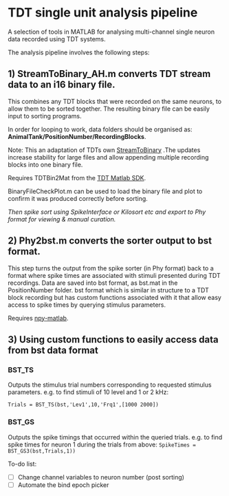 # TDT single unit analysis pipeline
A selection of tools in MATLAB for analysing multi-channel single neuron data recorded using TDT systems. 

The analysis pipeline involves the following steps:

## 1) StreamToBinary_AH.m converts TDT stream data to an i16 binary file. 
This combines any TDT blocks that were recorded on the same neurons, to allow them to be sorted together. The resulting binary file can be easily input to sorting programs. 

In order for looping to work, data folders should be organised as: **AnimalTank/PositionNumber/RecordingBlocks**.

Note: This an adaptation of TDTs own [StreamToBinary](https://www.tdt.com/docs/sdk/offline-data-analysis/offline-data-matlab/export-continuous-data-to-binary-file/) .The updates increase stability for large files and allow appending multiple recording blocks into one binary file. 

Requires TDTBin2Mat from the [TDT Matlab SDK](https://www.tdt.com/docs/sdk/offline-data-analysis/offline-data-matlab/).

BinaryFileCheckPlot.m can be used to load the binary file and plot to confirm it was produced correctly before sorting.

_Then spike sort using SpikeInterface or Kilosort etc and export to Phy format for viewing & manual curation._

## 2) Phy2bst.m converts the sorter output to bst format.
This step turns the output from the spike sorter (in Phy format) back to a format where spike times are associated with stimuli presented during TDT recordings. Data are saved into bst format, as bst.mat in the PositionNumber folder. bst format which is similar in structure to a TDT block recording but has custom functions associated with it that allow easy access to spike times by querying stimulus parameters.

Requires [npy-matlab](https://github.com/kwikteam/npy-matlab/tree/master).

## 3) Using custom functions to easily access data from bst data format
### BST_TS 
Outputs the stimulus trial numbers corresponding to requested stimulus parameters. e.g. to find stimuli of 10 level and 1 or 2 kHz:

`Trials = BST_TS(bst,'Lev1',10,'Frq1',[1000 2000])`

### BST_GS
Outputs the spike timings that occurred within the queried trials. e.g. to find spike times for neuron 1 during the trials from above:
`SpikeTimes =  BST_GS3(bst,Trials,1))`

To-do list:
- [ ] Change channel variables to neuron number (post sorting)
- [ ] Automate the bind epoch picker
